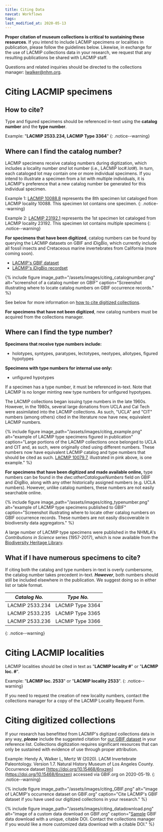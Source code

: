 ```yaml
---
title: Citing Data
navcat: Workflows
tags:
last_modified_at: 2020-05-13
---
```


**Proper citation of museum collections is critical to sustaining these resources**. If you intend to include LACMIP specimens or localities in publication, please follow the guidelines below. Likewise, in exchange for the use of LACMIP collections data in your research, we request that any resulting publications be shared with LACMIP staff.

Questions and related inquiries should be directed to the collections manager: [lwalker@nhm.org](lwalker@nhm.org).

# Citing LACMIP specimens
## How to cite?
Type and figured specimens should be referenced in-text using the **catalog number** and the **type number**.

Example: "**LACMIP 2533.234, LACMIP Type 3364**"
{: .notice--warning}

## Where can I find the catalog number?
LACMIP specimens receive catalog numbers during digitization, which includes a locality number _and_ lot number (i.e., LACMIP loc#.lot#). In turn, each cataloged lot may contain one or more individual specimens. If you intend to illustrate a specimen from a lot with multiple individuals, it is LACMIP's preference that a new catalog number be generated for this individual specimen.

Example 1: [LACMIP 10088.8](https://www.gbif.org/occurrence/2012637492) represents the 8th specimen lot cataloged from LACMIP locality 10088. This specimen lot contains one specimen.
{: .notice--warning}

Example 2: [LACMIP 23192.1](https://www.gbif.org/occurrence/2012634986) represents the 1st specimen lot cataloged from LACMIP locality 23192. This specimen lot contains multiple specimens
{: .notice--warning}

**For specimens that have been digitized**, catalog numbers can be found by querying the LACMIP datasets on GBIF and iDigBio, which currently include all fossil insects and Cretaceous marine invertebrates from California (more coming soon). 
- [LACMIP's GBIF dataset](https://doi.org/10.15468/6nxzen)
- [LACMIP's iDigBio recordset](https://www.idigbio.org/portal/recordsets/5082e6c8-8f5b-4bf6-a930-e3e6de7bf6fb)

{% include figure image_path="/assets/images/citing_catalognumber.png" alt="screenshot of a catalog number on GBIF" caption="Screenshot illustrating where to locate catalog numbers on GBIF occurrence records." %}

See below for more information on [how to cite digitized collections](https://lacmip.github.io/emu/documentation/citing/#citing-digitized-collections). 

**For specimens that have not been digitized**, new catalog numbers must be acquired from the collections manager.

## Where can I find the type number?
**Specimens that receive type numbers include:**
- holotypes, syntypes, paratypes, lectotypes, neotypes, allotypes, figured hypotypes

**Specimens with type numbers for internal use only:**
- unfigured hypotypes

If a specimen has a type number, it must be referenced in-text. Note that LACMIP is no longer minting new type numbers for unfigured hypotypes.

The LACMIP collections began issuing type numbers in the late 1960s. However, in the 1980s, several large donations from UCLA and Cal Tech were assimilated into the LACMIP collections. As such, "UCLA" and "CIT" numbers (among others) cited in the literature now have new, equivalent LACMIP numbers.

{% include figure image_path="/assets/images/citing_example.png" alt="example of LACMIP type specimens figured in publication" caption="Large portions of the LACMIP collections once belonged to UCLA and CIT and, as such, were originally cited using different numbers. These numbers now have equivalent LACMIP catalog and type numbers that should be cited as such. [LACMIP 10079.7](https://www.gbif.org/occurrence/2012641180), illustrated in pink above, is one example." %}

**For specimens that have been digitized and made available online,** type numbers can be found in the _dwc:otherCatalogueNumbers_ field on GBIF and iDigBio, along with any other historically assigned numbers (e.g. UCLA numbers). However, unlike catalog numbers, these numbers are not easily searchable online.

{% include figure image_path="/assets/images/citing_typenumber.png" alt="example of LACMIP type specimens published to GBIF" caption="Screenshot illustrating where to locate other catalog numbers on GBIF occurrence records. These numbers are not easily discoverable in biodiversity data aggregators." %}

A large number of LACMIP type specimens were published in the NHMLA's _Contributions in Science_ series (1957-2017), which is now available from the [Biodiversity Heritage Library](https://www.biodiversitylibrary.org/bibliography/122696#/summary).

## What if I have numerous specimens to cite?
If citing both the catalog and type numbers in-text is overly cumbersome, the catalog number takes precedent in-text. **_However_**, both numbers should still be included elsewhere in the publication. We suggest doing so in either list or table format.

*Catalog No.* | *Type No.*
   --- | ---
   LACMIP 2533.234 | LACMIP Type 3364
   LACMIP 2533.235 | LACMIP Type 3365
   LACMIP 2533.236 | LACMIP Type 3366
   {: .notice--warning}

# Citing LACMIP localities
LACMIP localities should be cited in text as "**LACMIP locality #**" or "**LACMIP loc. #**".

Example: "**LACMIP loc. 2533**" or "**LACMIP locality 2533**".
{: .notice--warning}

If you need to request the creation of new locality numbers, contact the collections manager for a copy of the LACMIP Locality Request Form.

# Citing digitized collections
If your research has benefitted from LACMIP's digitized collections data in any way, _**please**_ include the suggested citation for [our GBIF dataset](https://doi.org/10.15468/6nxzen) in your reference list. Collections digitization requires significant resources that can only be sustained with evidence of use through proper attribution.

Example: Hendy A, Walker L, Mertz W (2020). LACM Invertebrate Paleontology. Version 1.7. Natural History Museum of Los Angeles County. Occurrence dataset [https://doi.org/10.15468/6nxzen](https://doi.org/10.15468/6nxzen) accessed via GBIF.org on 2020-05-19.
{: .notice--warning}

{% include figure image_path="/assets/images/citing_GBIF.png" alt="image of LACMIP's occurrence dataset on GBIF.org" caption="Cite LACMIP's GBIF dataset if you have used our digitized collections in your research." %}

{% include figure image_path="/assets/images/citing_datadownload.png" alt="image of a custom data download on GBIF.org" caption="[Sample](https://doi.org/10.15468/dl.ykhkrs) GBIF data download with a unique, citable DOI. Contact the collections manager if you would like a more customized data download with a citable DOI." %}
